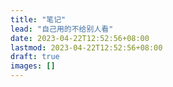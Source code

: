 ```yaml
---
title: "笔记"
lead: "自己用的不给别人看"
date: 2023-04-22T12:52:56+08:00
lastmod: 2023-04-22T12:52:56+08:00
draft: true
images: []
---
```

